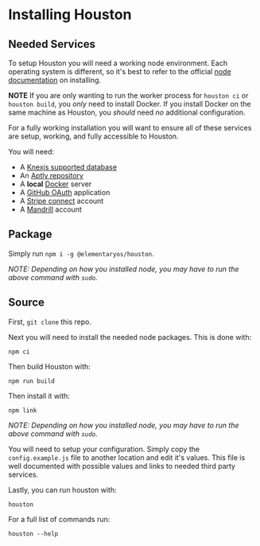 # Installing Houston

## Needed Services

To setup Houston you will need a working node environment. Each operating system
is different, so it's best to refer to the official
[node documentation](https://nodejs.org/en/download/) on installing.

**NOTE** If you are only wanting to run the worker process for `houston ci`
or `houston build`, you _only_ need to install Docker. If you install Docker
on the same machine as Houston, you _should_ need _no_ additional
configuration.

For a fully working installation you will want to ensure all of these
services are setup, working, and fully accessible to Houston.

You will need:

- A [Knexjs supported database](http://knexjs.org/#Installation-node)
- An [Aptly repository](https://www.aptly.info/)
- A **local** [Docker](https://www.docker.com/) server
- A [GitHub OAuth](https://github.com/organizations/elementary/settings/applications) application
- A [Stripe connect](https://dashboard.stripe.com/account/applications/settings) account
- A [Mandrill](https://mandrillapp.com) account

## Package

Simply run `npm i -g @elementaryos/houston`.

_NOTE: Depending on how you installed node, you may have to run the above command
with `sudo`._

## Source

First, `git clone` this repo.

Next you will need to install the needed node packages. This is done with:
```shell
npm ci
```

Then build Houston with:
```shell
npm run build
```

Then install it with:
```shell
npm link
```

_NOTE: Depending on how you installed node, you may have to run the above command
with `sudo`._

You will need to setup your configuration. Simply copy the `config.example.js`
file to another location and edit it's values. This file is well documented with
possible values and links to needed third party services.

Lastly, you can run houston with:
```shell
houston
```

For a full list of commands run:
```shell
houston --help
```

